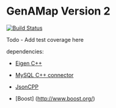 # GenAMap Version 2

[![Build Status](http://ec2-52-90-30-47.compute-1.amazonaws.com/buildStatus/icon?job=Test)](http://ec2-52-90-30-47.compute-1.amazonaws.com/job/Test/)

Todo - Add test coverage here

dependencies:

* [Eigen C++](http://eigen.tuxfamily.org/index.php?title=Main_Page)

* [MySQL C++ connector](https://dev.mysql.com/doc/connector-cpp/en/connector-cpp-getting-started-examples.html)

* [JsonCPP](https://github.com/open-source-parsers/jsoncpp)

* [Boost] (http://www.boost.org/)

